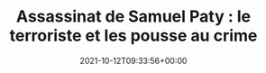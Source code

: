 ---
isIndex: false
title: "Assassinat de Samuel Paty : le terroriste et les pousse au crime"
date: 2021-10-12T09:33:56+00:00
publications_concerned:
  - morgane-le-hir
press:
  title: L‘Obs
  url: https://www.nouvelobs.com/mort-de-samuel-paty/20211012.OBS49780/assasinat-de-samuel-paty-le-terroriste-et-les-pousse-au-crime.html
---